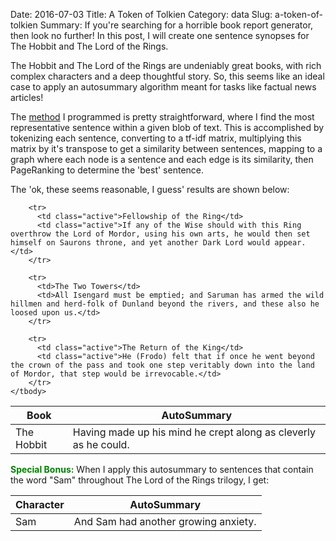 Date: 2016-07-03
Title: A Token of Tolkien
Category: data
Slug: a-token-of-tolkien
Summary:  If you're searching for a horrible book report generator, then look no further! In this post, I will create one sentence synopses for The Hobbit and The Lord of the Rings.


The Hobbit and The Lord of the Rings are undeniably great books, with rich complex characters and a deep thoughtful story. 
So, this seems like an ideal case to apply an autosummary algorithm meant for tasks like factual news articles!

The <a href=https://github.com/chrisvmiller/analytics/blob/master/autosummarizer/summarize.py>method</a> I programmed is pretty straightforward,
where I find the most representative sentence within a given blob of text. This is accomplished by tokenizing each sentence, converting to a 
tf-idf matrix, multiplying this matrix by it's transpose to get a similarity between sentences, mapping to a graph where each node is a sentence
and each edge is its similarity, then PageRanking to determine the 'best' sentence. 

The 'ok, these seems reasonable, I guess' results are shown below:

<table class="table table-bordered">
    <thead>
      <tr class="text-center">
        <th class="text-center">Book</th>
        <th class="text-center">AutoSummary</th>
      </tr>
    </thead>
    <tbody>
        <tr>
          <td>The Hobbit</td>
          <td>Having made up his mind he crept along as cleverly as he could.</td>
        </tr>
    
        <tr>
          <td class="active">Fellowship of the Ring</td>
          <td class="active">If any of the Wise should with this Ring overthrow the Lord of Mordor, using his own arts, he would then set himself on Saurons throne, and yet another Dark Lord would appear.</td>
        </tr>
    
        <tr>
          <td>The Two Towers</td>
          <td>All Isengard must be emptied; and Saruman has armed the wild hillmen and herd-folk of Dunland beyond the rivers, and these also he loosed upon us.</td>
        </tr>
    
        <tr>
          <td class="active">The Return of the King</td>
          <td class="active">He (Frodo) felt that if once he went beyond the crown of the pass and took one step veritably down into the land of Mordor, that step would be irrevocable.</td>
        </tr>
    </tbody>
</table>

<span style="color:green; font-weight: bold;">Special Bonus:</span> When I apply this autosummary to sentences that contain the word "Sam" throughout The Lord of the Rings trilogy, I get: 

<table class="table table-bordered">
    <thead>
      <tr class="text-center">
        <th class="text-center">Character</th>
        <th class="text-center">AutoSummary</th>
      </tr>
    </thead>
    <tbody>
        <tr>
          <td text-center">Sam</td>
          <td>And Sam had another growing anxiety.</td>
        </tr>
    </tbody>
</table>
  